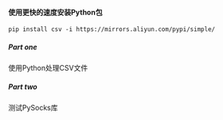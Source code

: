 #### 使用更快的速度安装Python包
`pip install csv -i https://mirrors.aliyun.com/pypi/simple/`

##### Part one
使用Python处理CSV文件

##### Part two
测试PySocks库